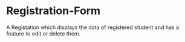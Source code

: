 # Registration-Form
A Registation which displays the data of registered student and has a feature to edit or delete them.
